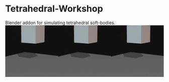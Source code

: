# Tetrahedral-Workshop
Blender addon for simulating tetrahedral soft-bodies.
[![Watch the video](https://raw.githubusercontent.com/gurralol/Tetrahedral-Workshop/main/thumbnail.png)](https://raw.githubusercontent.com/gurralol/Tetrahedral-Workshop/main/showcase.webm)
